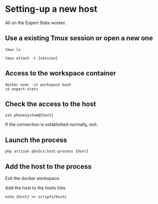 # Setting-up a new host

All on the Expert Stats worker.
## Use a existing Tmux session or open a new one
```
tmux ls
```

```
tmux attach -t {session}
```
## Access to the workspace container

```
docker exec -it workspace bash
cd expert-stats
```
##  Check the access to the host

```
ssh phonesystem@{host}
```

If the connection is established normally, exit.
##  Launch the process 

```
php artisan pbx3cx:host-process {host}
```
## Add the host to the process

Exit the docker workspace.

Add the host to the hosts lists.

```
echo {host} >> scripts/hosts
```
